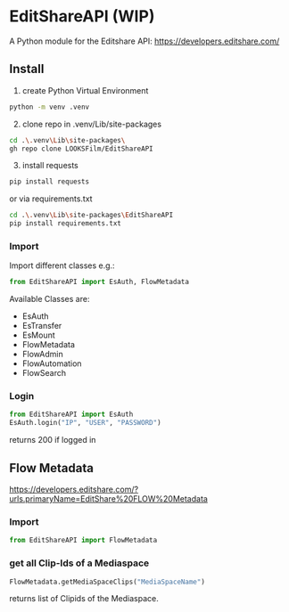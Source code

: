 # EditShareAPI (WIP)
A Python module for the Editshare API: https://developers.editshare.com/


## Install
1. create Python Virtual Environment
```bash
python -m venv .venv
```
2. clone repo in .venv/Lib/site-packages
```bash
cd .\.venv\Lib\site-packages\
gh repo clone LOOKSFilm/EditShareAPI
```
3. install requests
```bash
pip install requests
```
or via requirements.txt
```bash
cd .\.venv\Lib\site-packages\EditShareAPI
pip install requirements.txt
```

### Import
Import different classes e.g.:
```Python
from EditShareAPI import EsAuth, FlowMetadata
```
Available Classes are: 
 - EsAuth
 - EsTransfer
 - EsMount
 - FlowMetadata
 - FlowAdmin
 - FlowAutomation
 - FlowSearch

### Login
```Python
from EditShareAPI import EsAuth
EsAuth.login("IP", "USER", "PASSWORD")
```
returns 200 if logged in


## Flow Metadata
https://developers.editshare.com/?urls.primaryName=EditShare%20FLOW%20Metadata

### Import
```Python
from EditShareAPI import FlowMetadata
```

### get all Clip-Ids of a Mediaspace
```Python
FlowMetadata.getMediaSpaceClips("MediaSpaceName")
```
returns list of Clipids of the Mediaspace.
